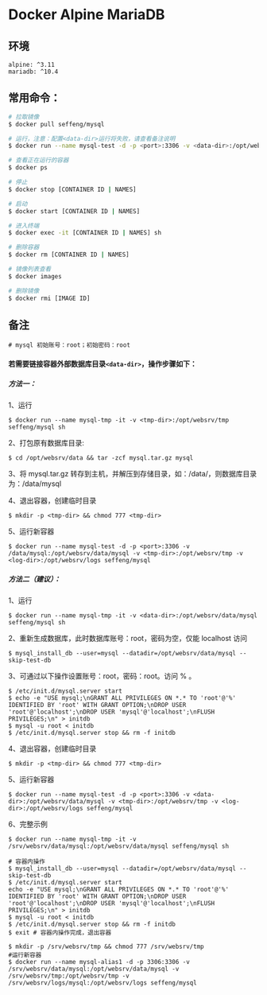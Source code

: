 # Docker Alpine MariaDB

## 环境

```
alpine: ^3.11
mariadb: ^10.4
```

## 常用命令：

```sh
# 拉取镜像
$ docker pull seffeng/mysql

# 运行，注意：配置<data-dir>运行将失败，请查看备注说明
$ docker run --name mysql-test -d -p <port>:3306 -v <data-dir>:/opt/websrv/data/mysql -v <tmp-dir>:/opt/websrv/tmp -v <log-dir>:/opt/websrv/logs seffeng/mysql

# 查看正在运行的容器
$ docker ps

# 停止
$ docker stop [CONTAINER ID | NAMES]

# 启动
$ docker start [CONTAINER ID | NAMES]

# 进入终端
$ docker exec -it [CONTAINER ID | NAMES] sh

# 删除容器
$ docker rm [CONTAINER ID | NAMES]

# 镜像列表查看
$ docker images

# 删除镜像
$ docker rmi [IMAGE ID]
```

## 备注

```
# mysql 初始账号：root；初始密码：root
```

#### 若需要链接容器外部数据库目录`<data-dir>`，操作步骤如下：

##### 方法一：

1、运行

```shell
$ docker run --name mysql-tmp -it -v <tmp-dir>:/opt/websrv/tmp seffeng/mysql sh
```

2、打包原有数据库目录:

```shell
$ cd /opt/websrv/data && tar -zcf mysql.tar.gz mysql
```

3、将 mysql.tar.gz 转存到主机，并解压到存储目录，如：/data/，则数据库目录为：/data/mysql

4、退出容器，创建临时目录

```shell
$ mkdir -p <tmp-dir> && chmod 777 <tmp-dir>
```

5、运行新容器

```shell
$ docker run --name mysql-test -d -p <port>:3306 -v /data/mysql:/opt/websrv/data/mysql -v <tmp-dir>:/opt/websrv/tmp -v <log-dir>:/opt/websrv/logs seffeng/mysql
```

##### 方法二（建议）：

1、运行

```shell
$ docker run --name mysql-tmp -it -v <data-dir>:/opt/websrv/data/mysql seffeng/mysql sh
```

2、重新生成数据库，此时数据库账号：root，密码为空，仅能 localhost 访问

```shell
$ mysql_install_db --user=mysql --datadir=/opt/websrv/data/mysql --skip-test-db
```

3、可通过以下操作设置账号：root，密码：root。访问 % 。

```shell
$ /etc/init.d/mysql.server start
$ echo -e "USE mysql;\nGRANT ALL PRIVILEGES ON *.* TO 'root'@'%' IDENTIFIED BY 'root' WITH GRANT OPTION;\nDROP USER 'root'@'localhost';\nDROP USER 'mysql'@'localhost';\nFLUSH PRIVILEGES;\n" > initdb
$ mysql -u root < initdb
$ /etc/init.d/mysql.server stop && rm -f initdb
```

4、退出容器，创建临时目录

```shell
$ mkdir -p <tmp-dir> && chmod 777 <tmp-dir>
```

5、运行新容器

```shell
$ docker run --name mysql-test -d -p <port>:3306 -v <data-dir>:/opt/websrv/data/mysql -v <tmp-dir>:/opt/websrv/tmp -v <log-dir>:/opt/websrv/logs seffeng/mysql
```

6、完整示例

```shell
$ docker run --name mysql-tmp -it -v /srv/websrv/data/mysql:/opt/websrv/data/mysql seffeng/mysql sh

# 容器内操作
$ mysql_install_db --user=mysql --datadir=/opt/websrv/data/mysql --skip-test-db
$ /etc/init.d/mysql.server start
echo -e "USE mysql;\nGRANT ALL PRIVILEGES ON *.* TO 'root'@'%' IDENTIFIED BY 'root' WITH GRANT OPTION;\nDROP USER 'root'@'localhost';\nDROP USER 'mysql'@'localhost';\nFLUSH PRIVILEGES;\n" > initdb
$ mysql -u root < initdb
$ /etc/init.d/mysql.server stop && rm -f initdb
$ exit # 容器内操作完成，退出容器

$ mkdir -p /srv/websrv/tmp && chmod 777 /srv/websrv/tmp
#运行新容器
$ docker run --name mysql-alias1 -d -p 3306:3306 -v /srv/websrv/data/mysql:/opt/websrv/data/mysql -v /srv/websrv/tmp:/opt/websrv/tmp -v /srv/websrv/logs/mysql:/opt/websrv/logs seffeng/mysql
```

